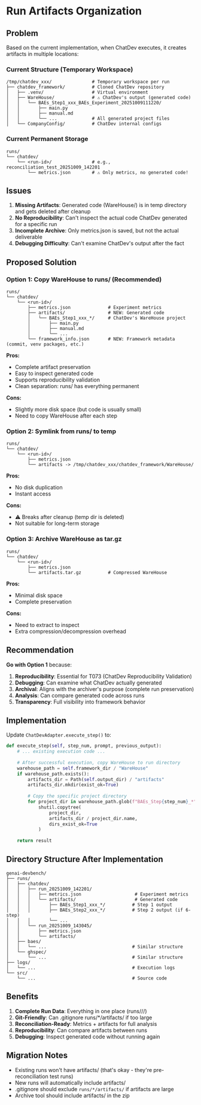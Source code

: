 # Run Artifacts Organization

## Problem

Based on the current implementation, when ChatDev executes, it creates artifacts in multiple locations:

### Current Structure (Temporary Workspace)
```
/tmp/chatdev_xxx/               # Temporary workspace per run
├── chatdev_framework/          # Cloned ChatDev repository
│   ├── .venv/                  # Virtual environment
│   ├── WareHouse/              # ⚠️ ChatDev's output (generated code)
│   │   └── BAEs_Step1_xxx_BAEs_Experiment_20251009111220/
│   │       ├── main.py
│   │       ├── manual.md
│   │       └── ...             # All generated project files
│   └── CompanyConfig/          # ChatDev internal configs
```

### Current Permanent Storage
```
runs/
└── chatdev/
    └── <run-id>/               # e.g., reconciliation_test_20251009_142201
        └── metrics.json        # ⚠️ Only metrics, no generated code!
```

## Issues

1. **Missing Artifacts**: Generated code (WareHouse/) is in temp directory and gets deleted after cleanup
2. **No Reproducibility**: Can't inspect the actual code ChatDev generated for a specific run
3. **Incomplete Archive**: Only metrics.json is saved, but not the actual deliverable
4. **Debugging Difficulty**: Can't examine ChatDev's output after the fact

## Proposed Solution

### Option 1: Copy WareHouse to runs/ (Recommended)
```
runs/
└── chatdev/
    └── <run-id>/
        ├── metrics.json              # Experiment metrics
        ├── artifacts/                # NEW: Generated code
        │   └── BAEs_Step1_xxx_*/     # ChatDev's WareHouse project
        │       ├── main.py
        │       ├── manual.md
        │       └── ...
        └── framework_info.json       # NEW: Framework metadata (commit, venv packages, etc.)
```

**Pros:**
- Complete artifact preservation
- Easy to inspect generated code
- Supports reproducibility validation
- Clean separation: runs/ has everything permanent

**Cons:**
- Slightly more disk space (but code is usually small)
- Need to copy WareHouse after each step

### Option 2: Symlink from runs/ to temp
```
runs/
└── chatdev/
    └── <run-id>/
        ├── metrics.json
        └── artifacts -> /tmp/chatdev_xxx/chatdev_framework/WareHouse/
```

**Pros:**
- No disk duplication
- Instant access

**Cons:**
- ⚠️ Breaks after cleanup (temp dir is deleted)
- Not suitable for long-term storage

### Option 3: Archive WareHouse as tar.gz
```
runs/
└── chatdev/
    └── <run-id>/
        ├── metrics.json
        └── artifacts.tar.gz          # Compressed WareHouse
```

**Pros:**
- Minimal disk space
- Complete preservation

**Cons:**
- Need to extract to inspect
- Extra compression/decompression overhead

## Recommendation

**Go with Option 1** because:

1. **Reproducibility**: Essential for T073 (ChatDev Reproducibility Validation)
2. **Debugging**: Can examine what ChatDev actually generated
3. **Archival**: Aligns with the archiver's purpose (complete run preservation)
4. **Analysis**: Can compare generated code across runs
5. **Transparency**: Full visibility into framework behavior

## Implementation

Update `ChatDevAdapter.execute_step()` to:

```python
def execute_step(self, step_num, prompt, previous_output):
    # ... existing execution code ...
    
    # After successful execution, copy WareHouse to run directory
    warehouse_path = self.framework_dir / "WareHouse"
    if warehouse_path.exists():
        artifacts_dir = Path(self.output_dir) / "artifacts"
        artifacts_dir.mkdir(exist_ok=True)
        
        # Copy the specific project directory
        for project_dir in warehouse_path.glob(f"BAEs_Step{step_num}_*"):
            shutil.copytree(
                project_dir,
                artifacts_dir / project_dir.name,
                dirs_exist_ok=True
            )
    
    return result
```

## Directory Structure After Implementation

```
genai-devbench/
├── runs/
│   ├── chatdev/
│   │   ├── run_20251009_142201/
│   │   │   ├── metrics.json                    # Experiment metrics
│   │   │   └── artifacts/                      # Generated code
│   │   │       ├── BAEs_Step1_xxx_*/          # Step 1 output
│   │   │       ├── BAEs_Step2_xxx_*/          # Step 2 output (if 6-step)
│   │   │       └── ...
│   │   └── run_20251009_143045/
│   │       ├── metrics.json
│   │       └── artifacts/
│   ├── baes/
│   │   └── ...                                # Similar structure
│   └── ghspec/
│       └── ...                                # Similar structure
├── logs/
│   └── ...                                    # Execution logs
└── src/
    └── ...                                    # Source code
```

## Benefits

1. **Complete Run Data**: Everything in one place (runs/<framework>/<run-id>/)
2. **Git-Friendly**: Can .gitignore runs/*/artifacts/ if too large
3. **Reconciliation-Ready**: Metrics + artifacts for full analysis
4. **Reproducibility**: Can compare artifacts between runs
5. **Debugging**: Inspect generated code without running again

## Migration Notes

- Existing runs won't have artifacts/ (that's okay - they're pre-reconciliation test runs)
- New runs will automatically include artifacts/
- .gitignore should exclude `runs/*/artifacts/` if artifacts are large
- Archive tool should include artifacts/ in the zip
